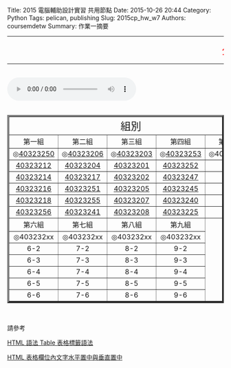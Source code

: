 Title: 2015 電腦輔助設計實習 共用節點
Date: 2015-10-26 20:44
Category: Python
Tags: pelican, publishing
Slug: 2015cp_hw_w7
Authors: coursemdetw
Summary: 作業一摘要

<hr>
<p><font size="5" face="Arial" color=RED><marquee border="0">公告 : 檔案容易遺失，推送資料前後，請妥善備份   By 40323250</marquee></font></p>
<hr>
<br>
<html>
<head>
<title>Imagine Dragons - Demons</title>
</head>
<body>
    <audio controls pause loop>
        <source src="https://copy.com/wCV61MgYtAUpi2lY">
    </audio>
</body>
</html>
<br>
<br>
<table width="650" border=4 cellspacing="4">
<tr><td style="text-align:center;" colspan=5><font size="5">組別</font></td></tr>
<tr>
<td style="text-align:center;" colspan=1  ><font size="3">第一組</font></td>
<td style="text-align:center;" colspan=1 ><font size="3">第二組</font></td>
<td style="text-align:center;" colspan=1 ><font size="3">第三組</font></td>
<td style="text-align:center;" colspan=1 ><font size="3">第四組</font></td>
<td style="text-align:center;" colspan=1 ><font size="3">第五組</font></td>
</tr>
<tr>
<td style="text-align:center;" colspan=1 >◎<a href='user/40323250/'>40323250</a></td> 
<td style="text-align:center;" colspan=1 >◎<a href='user/40323206/'>40323206</a></td> 
<td style="text-align:center;" colspan=1 >◎<a href='user/40323203/'>40323203</a></td> 
<td style="text-align:center;" colspan=1  >◎<a href='user/40323253/'>40323253</a></td>
<td style="text-align:center;" colspan=1  >◎403232xx</td>
</tr>
<tr>
<td style="text-align:center;" colspan=1><a href='user/40323212/'>40323212</a></td>
<td style="text-align:center;" colspan=1><a href='user/40323204/'>40323204</a></td>
<td style="text-align:center;" colspan=1><a href='user/40323201/'>40323201</a></td>
<td style="text-align:center;" colspan=1><a href='user/40323252/'>40323252</a></td>
<td style="text-align:center;" colspan=1>5-2</td>
</tr>
<tr>
<td style="text-align:center;" colspan=1><a href='user/40323214/'>40323214</a></td>
<td style="text-align:center;" colspan=1><a href='user/40323217/'>40323217</a></td>
<td style="text-align:center;" colspan=1><a href='user/40323202/'>40323202</a></td>
<td style="text-align:center;" colspan=1><a href='user/40323247/'>40323247</a></td>
<td style="text-align:center;" colspan=1>5-3</td>
</tr>
<tr>
<td style="text-align:center;" colspan=1><a href='user/40323216/'>40323216</a></td>
<td style="text-align:center;" colspan=1><a href='user/40323251/'>40323251</a></td>
<td style="text-align:center;" colspan=1><a href='user/40323205/'>40323205</a></td>
<td style="text-align:center;" colspan=1><a href='user/40323245/'>40323245</a></td>
<td style="text-align:center;" colspan=1>5-4</td>
</tr>
<tr>
<td style="text-align:center;" colspan=1><a href='user/40323218/'>40323218</a></td>
<td style="text-align:center;" colspan=1><a href='user/40323255/'>40323255</a></td>
<td style="text-align:center;" colspan=1><a href='user/40323207/'>40323207</a></td>
<td style="text-align:center;" colspan=1><a href='user/40323240/'>40323240</a></td>
<td style="text-align:center;" colspan=1>5-5</td>
</tr>
<tr>
<td style="text-align:center;" colspan=1><a href='user/40323256/'>40323256</a></td>
<td style="text-align:center;" colspan=1><a href='user/40323241/'>40323241</a></td>
<td style="text-align:center;" colspan=1><a href='user/40323208/'>40323208</a></td>
<td style="text-align:center;" colspan=1><a href='user/40323225/'>40323225</a></td>
<td style="text-align:center;" colspan=1>5-6</td>
</tr>
<tr>
<td style="text-align:center;" colspan=1  ><font size="3">第六組</font></td>
<td style="text-align:center;" colspan=1  ><font size="3">第七組</font></td>
<td style="text-align:center;" colspan=1  ><font size="3">第八組</font></td>
<td style="text-align:center;" colspan=1  ><font size="3">第九組</font></td>
</tr>
<tr>
<td style="text-align:center;" colspan=1>◎403232xx</td>
<td style="text-align:center;" colspan=1>◎403232xx</td>
<td style="text-align:center;" colspan=1>◎403232xx</td>
<td style="text-align:center;" colspan=1>◎403232xx</td>
</tr>
<tr>
<td style="text-align:center;" colspan=1>6-2</td>
<td style="text-align:center;" colspan=1>7-2</td>
<td style="text-align:center;" colspan=1>8-2</td>
<td style="text-align:center;" colspan=1>9-2</td>
</tr>
<tr>
<td style="text-align:center;" colspan=1>6-3</td>
<td style="text-align:center;" colspan=1>7-3</td>
<td style="text-align:center;" colspan=1>8-3</td>
<td style="text-align:center;" colspan=1>9-3</td>
</tr>
<tr>
<td style="text-align:center;" colspan=1>6-4</td>
<td style="text-align:center;" colspan=1>7-4</td>
<td style="text-align:center;" colspan=1>8-4</td>
<td style="text-align:center;" colspan=1>9-4</td>
</tr>
<tr>
<td style="text-align:center;" colspan=1>6-5</td>
<td style="text-align:center;" colspan=1>7-5</td>
<td style="text-align:center;" colspan=1>8-5</td>
<td style="text-align:center;" colspan=1>9-5</td>
</tr>
<tr>
<td style="text-align:center;" colspan=1>6-6</td>
<td style="text-align:center;" colspan=1>7-6</td>
<td style="text-align:center;" colspan=1>8-6</td>
<td style="text-align:center;" colspan=1>9-6</td>
</tr>
</table>
<br>
<p>請參考</p>
<p><a href="http://clie.ws/bbs/?app=blog&blogid=15&showentry=496&">HTML 語法 Table 表格標籤語法</a></p>
<p><a href="http://www.webtech.tw/info.php?tid=HTML+%E8%A1%A8%E6%A0%BC%E6%AC%84%E4%BD%8D%E5%85%A7%E6%96%87%E5%AD%97%E6%B0%B4%E5%B9%B3%E7%BD%AE%E4%B8%AD%E8%88%87%E5%9E%82%E7%9B%B4%E7%BD%AE%E4%B8%AD">HTML 表格欄位內文字水平置中與垂直置中</a></p>
<br>
<br>
<br>


